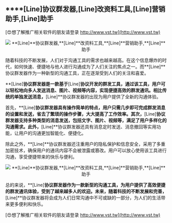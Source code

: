 ## ****[Line]**协议群发器,**[Line]**改资料工具,**[Line]**营销助手,**[Line]**助手**

[😍想了解推广相关软件的朋友请登录 http://www.vst.tw](http://www.vst.tw)

 <center><img src="https://vst.tw/MP4/tuiguang/png/2.png" alt="**[Line]**协议群发器,**[Line]**改资料工具,**[Line]**营销助手,**[Line]**助手"></center>

随着科技的不断发展，人们对于沟通工具的需求也越来越高。在这个信息爆炸的时代，如何快速、便捷地与他人进行沟通成为了人们关注的焦点之一。而**[Line]**协议群发器作为一种新型的沟通工具，正在逐渐受到人们的关注和喜爱。

**[Line]**协议群发器是一款基于**[Line]**协议开发的群发工具，通过该工具，用户可以轻松地向多人发送消息、图片、视频等内容，实现便捷高效的群发通讯。相比传统的单独发送消息，**[Line]**协议群发器的出现为用户提供了全新的沟通体验。

首先，**[Line]**协议群发器具有操作简单的特点，用户只需几步即可完成群发消息的设置和发送，省去了繁琐的操作步骤，大大提高了工作效率。其次，**[Line]**协议群发器支持多种类型的消息发送，包括文字、图片、视频等，满足了用户多样化的沟通需求。此外，**[Line]**协议群发器还具有消息定时发送、消息撤回等实用功能，让用户的沟通更加智能化、便捷化。

除此之外，**[Line]**协议群发器还注重用户的隐私保护和信息安全，采用了多重加密技术，确保用户的通讯内容不会被泄露或篡改。用户可以放心使用该工具进行沟通，享受便捷带来的快乐与便利。

 <center><img src="https://vst.tw/MP4/tuiguang/png/4.png" alt="**[Line]**协议群发器,**[Line]**改资料工具,**[Line]**营销助手,**[Line]**助手"></center>

总的来说，**[Line]**协议群发器作为一款新型的沟通工具，为用户提供了高效便捷的群发通讯体验，受到了越来越多人的欢迎。未来，随着科技的不断发展和完善，**[Line]**协议群发器将会成为人们日常沟通中不可或缺的一部分，为人们的生活带来更多便利和快乐。

[😍想了解推广相关软件的朋友请登录 http://www.vst.tw](http://www.vst.tw)



